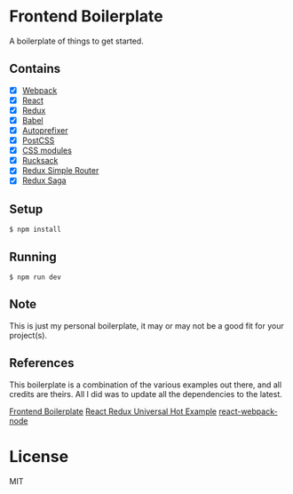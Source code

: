 # Frontend Boilerplate

A boilerplate of things to get started.

## Contains

- [x] [Webpack](https://webpack.github.io)
- [x] [React](https://facebook.github.io/react/)
- [x] [Redux](https://github.com/rackt/redux)
- [x] [Babel](https://babeljs.io/)
- [x] [Autoprefixer](https://github.com/postcss/autoprefixer)
- [x] [PostCSS](https://github.com/postcss/postcss)
- [x] [CSS modules](https://github.com/outpunk/postcss-modules)
- [x] [Rucksack](http://simplaio.github.io/rucksack/docs)
- [x] [Redux Simple Router](https://github.com/rackt/redux-simple-router)
- [x] [Redux Saga](https://github.com/yelouafi/redux-saga)

## Setup

```
$ npm install
```

## Running

```
$ npm run dev
```

## Note

This is just my personal boilerplate, it may or may not be a good fit for your project(s).

## References

This boilerplate is a combination of the various examples out there, and all credits are theirs. All I did was to update all the dependencies to the latest.

[Frontend Boilerplate](https://github.com/tj/frontend-boilerplate)
[React Redux Universal Hot Example](https://github.com/erikras/react-redux-universal-hot-example)
[react-webpack-node](https://github.com/choonkending/react-webpack-node)

# License

MIT
